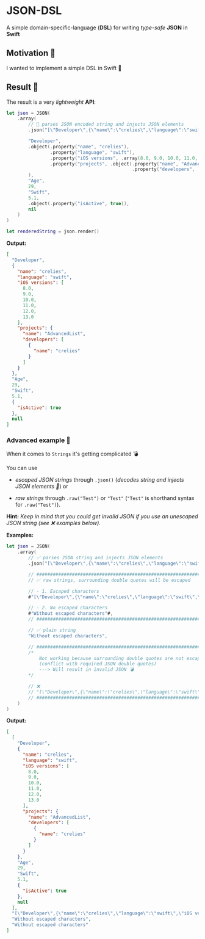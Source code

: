 # JSON-DSL

A simple domain-specific-language (**DSL**) for writing *type-safe* **JSON** in **Swift**

## Motivation 🚀

I wanted to implement a simple DSL in Swift 🙂

## Result 🎁

The result is a very *lightweight* **API**:

```swift
let json = JSON(
    .array(
        // 🚀 parses JSON encoded string and injects JSON elements
        .json("[\"Developer\",{\"name\":\"crelies\",\"language\":\"swift\",\"iOS versions\":[8.0,9.0,10.0,11.0,12.0,13.0],\"projects\":{\"name\":\"AdvancedList\",\"developers\":[{\"name\":\"crelies\"}]}},\"Age\",29,\"Swift\",5.1,{\"isActive\":true},null]"),

        "Developer",
        .object(.property("name", "crelies"),
                .property("language", "swift"),
                .property("iOS versions", .array(8.0, 9.0, 10.0, 11.0, 12.0, 13.0)),
                .property("projects", .object(.property("name", "AdvancedList"),
                                              .property("developers", .array(.object(.property("name", "crelies"))))))
        ),
        "Age",
        29,
        "Swift",
        5.1,
        .object(.property("isActive", true)),
        nil
    )
)

let renderedString = json.render()
```

**Output:**

```json
[
  "Developer",
  {
    "name": "crelies",
    "language": "swift",
    "iOS versions": [
      8.0,
      9.0,
      10.0,
      11.0,
      12.0,
      13.0
    ],
    "projects": {
      "name": "AdvancedList",
      "developers": [
        {
          "name": "crelies"
        }
      ]
    }
  },
  "Age",
  29,
  "Swift",
  5.1,
  {
    "isActive": true
  },
  null
]
```

### Advanced example 🔬

When it comes to `Strings` it's getting complicated 💣

You can use

- *escaped JSON strings* through `.json()` (*decodes string and injects JSON elements 🚀*) or

- *raw strings* through `.raw("Test")` or `"Test"` (`"Test"` is shorthand syntax for `.raw("Test")`).

**Hint:** *Keep in mind that you could get invalid JSON if you use an unescaped JSON string (see ❌ examples below).*

**Examples:**

```swift
let json = JSON(
    .array(
        // ✅ parses JSON string and injects JSON elements
        .json("[\"Developer\",{\"name\":\"crelies\",\"language\":\"swift\",\"iOS versions\":[8.0,9.0,10.0,11.0,12.0,13.0],\"projects\":{\"name\":\"AdvancedList\",\"developers\":[{\"name\":\"crelies\"}]}},\"Age\",29,\"Swift\",5.1,{\"isActive\":true},null]"),

        // ########################################################################################
        // ✅ raw strings, surrounding double quotes will be escaped

        // - 1. Escaped characters
        #"[\"Developer\",{\"name\":\"crelies\",\"language\":\"swift\",\"iOS versions\":[8.0,9.0,10.0,11.0,12.0,13.0],\"projects\":{\"name\":\"AdvancedList\",\"developers\":[{\"name\":\"crelies\"}]}},\"Age\",29,\"Swift\",5.1,{\"isActive\":true},null]"#,

        // - 2. No escaped characters
        #"Without escaped characters"#,
        // ########################################################################################

        // ✅ plain string
        "Without escaped characters",

        // ########################################################################################
        /*
            Not working because surrounding double quotes are not escaped.
            (conflict with required JSON double quotes)
            ---> Will result in invalid JSON 💣
        */

        // ❌
        // "[\"Developer\",{\"name\":\"crelies\",\"language\":\"swift\",\"iOS versions\":[8.0,9.0,10.0,11.0,12.0,13.0],\"projects\":{\"name\":\"AdvancedList\",\"developers\":[{\"name\":\"crelies\"}]}},\"Age\",29,\"Swift\",5.1,{\"isActive\":true},null]"
        // ########################################################################################
    )
)
```

**Output:**

```json
[
  [
    "Developer",
    {
      "name": "crelies",
      "language": "swift",
      "iOS versions": [
        8.0,
        9.0,
        10.0,
        11.0,
        12.0,
        13.0
      ],
      "projects": {
        "name": "AdvancedList",
        "developers": [
          {
            "name": "crelies"
          }
        ]
      }
    },
    "Age",
    29,
    "Swift",
    5.1,
    {
      "isActive": true
    },
    null
  ],
  "[\"Developer\",{\"name\":\"crelies\",\"language\":\"swift\",\"iOS versions\":[8.0,9.0,10.0,11.0,12.0,13.0],\"projects\":{\"name\":\"AdvancedList\",\"developers\":[{\"name\":\"crelies\"}]}},\"Age\",29,\"Swift\",5.1,{\"isActive\":true},null]",
  "Without escaped characters",
  "Without escaped characters"
]
```
